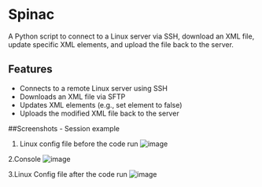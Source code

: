 # Spinac

A Python script to connect to a Linux server via SSH, download an XML file, update specific XML elements, and upload the file back to the server.

## Features

- Connects to a remote Linux server using SSH
- Downloads an XML file via SFTP
- Updates XML elements (e.g., set element to false)
- Uploads the modified XML file back to the server 

##Screenshots - Session example
1. Linux config file before the code run
![image](https://github.com/user-attachments/assets/10f419b7-d34f-4f85-b5d2-24e77c46093c)



2.Console
![image](https://github.com/user-attachments/assets/4e63663f-f943-4dd7-abc6-1cb58b39204e)



3.Linux Config file after the code run
![image](https://github.com/user-attachments/assets/6858a835-800c-41ce-9401-5c317459f1ce)



